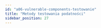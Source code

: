 ```yaml
---
id: "a06-vulnerable-components-testowanie"
title: "Metody testowania podatności"
sidebar_position: 27
---
```

